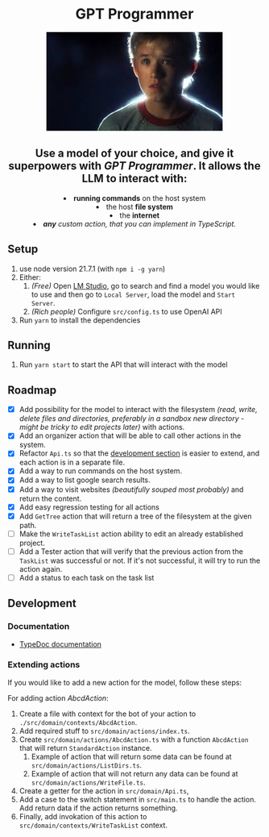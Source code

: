 <h1 align="center">GPT Programmer</h2>

<p align="center">
   <img src=".assets/ai.jfif" alt="GPT Programmer Logo" width="350">
</p>

<h2 align="center">Use a model of your choice, and give it superpowers with <i>GPT Programmer</i>. It allows the LLM to interact with:</h1>

<div align="center">
   <li><b>running commands</b> on the host system</li>
   <li>the host <b>file system</b></li>
   <li>the <b>internet</b></li>
   <li><i><b>any</b> custom action, that you can implement in TypeScript.</i></li>
</div>

## Setup

1. use node version 21.7.1 (with `npm i -g yarn`)
2. Either:
   1. <i>(Free)</i> Open [LM Studio](https://lmstudio.ai/), go to search and find a model you would like to use and then go to `Local Server`, load the model and `Start Server`.
   2. <i>(Rich people)</i> Configure `src/config.ts` to use OpenAI API
3. Run `yarn` to install the dependencies

## Running

1. Run `yarn start` to start the API that will interact with the model

## Roadmap

- [x] Add possibility for the model to interact with the filesystem *(read, write, delete files and directories, preferably in a sandbox new directory - might be tricky to edit projects later)* with actions.
- [x] Add an organizer action that will be able to call other actions in the system.
- [x] Refactor `Api.ts` so that the [development section](#Development) is easier to extend, and each action is in a separate file.
- [x] Add a way to run commands on the host system.
- [x] Add a way to list google search results.
- [x] Add a way to visit websites *(beautifully souped most probably)* and return the content.
- [x] Add easy regression testing for all actions
- [x] Add `GetTree` action that will return a tree of the filesystem at the given path.
- [ ] Make the `WriteTaskList` action ability to edit an already established project.
- [ ] Add a Tester action that will verify that the previous action from the `TaskList` was successful or not. If it's not successful, it will try to run the action again.
- [ ] Add a status to each task on the task list

## Development

### Documentation

- [TypeDoc documentation](https://gpt-programmer.cyber-man.pl/)

### Extending actions

If you would like to add a new action for the model, follow these steps:

For adding action *AbcdAction*:

1. Create a file with context for the bot of your action to `./src/domain/contexts/AbcdAction`.
2. Add required stuff to `src/domain/actions/index.ts`.
3. Create `src/domain/actions/AbcdAction.ts` with a function `AbcdAction` that will return `StandardAction` instance.
   1. Example of action that will return some data can be found at `src/domain/actions/ListDirs.ts`.
   2. Example of action that will not return any data can be found at `src/domain/actions/WriteFile.ts`.
4. Create a getter for the action in `src/domain/Api.ts`,
5. Add a case to the switch statement in `src/main.ts` to handle the action. Add return data if the action returns something.
6. Finally, add invokation of this action to `src/domain/contexts/WriteTaskList` context.
